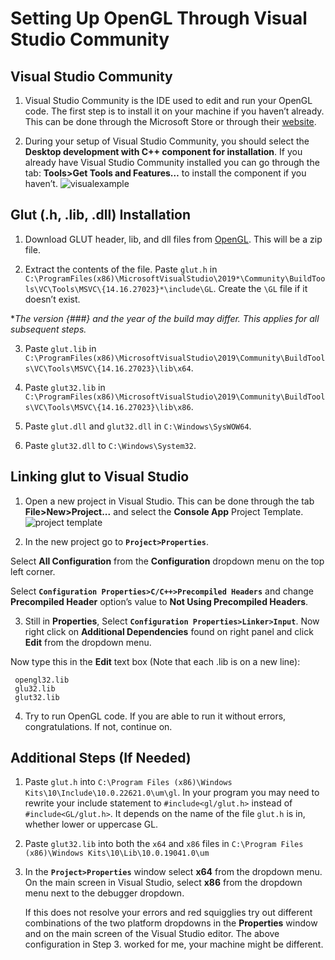 
# Setting Up OpenGL Through Visual Studio Community




## Visual Studio Community
1. Visual Studio Community is the IDE used to edit and run your OpenGL code. The first step is to install it on your machine if you haven’t already. This can be done through the Microsoft Store or through their [website](https://visualstudio.microsoft.com/vs/).

2. During your setup of Visual Studio Community, you should select the **Desktop development with C++ component for installation**. If you already have Visual Studio Community installed you can go through the tab: **Tools>Get Tools and Features…** to install the component if you haven’t.
![visualexample](https://github.com/mehrab7/Setting-Up-OpenGL-through-Visual-Studio-Community/assets/98127515/cccaad0b-584e-4d2a-a0ee-9940767800a1)

## Glut (.h, .lib, .dll) Installation

1. Download GLUT header, lib, and dll files from [OpenGL](https://www.opengl.org/resources/libraries/glut/glutdlls37beta.zip). This will be a zip file.

2. Extract the contents of the file. Paste `glut.h` in `C:\ProgramFiles(x86)\MicrosoftVisualStudio\2019*\Community\BuildTools\VC\Tools\MSVC\{14.16.27023}*\include\GL`.
Create the `\GL` file if it doesn’t exist. 

**The version {###} and the year of the build may differ. This applies for all subsequent steps.*

3. Paste `glut.lib` in `C:\ProgramFiles(x86)\MicrosoftVisualStudio\2019\Community\BuildTools\VC\Tools\MSVC\{14.16.27023}\lib\x64`.

4. Paste `glut32.lib` in `C:\ProgramFiles(x86)\MicrosoftVisualStudio\2019\Community\BuildTools\VC\Tools\MSVC\{14.16.27023}\lib\x86`.

5. Paste `glut.dll` and `glut32.dll` in `C:\Windows\SysWOW64`.

6. Paste `glut32.dll` to `C:\Windows\System32`.

## Linking glut to Visual Studio

1. Open a new project in Visual Studio. This can be done through the tab **File>New>Project...** and select the **Console App** Project Template.![project template](https://github.com/mehrab7/Setting-Up-OpenGL-through-Visual-Studio-Community/assets/98127515/e172399f-99c6-4021-904b-394dbbe47f97)

2. In the new project go to **`Project>Properties`**.

 Select **All Configuration** from the **Configuration** dropdown menu on the top left corner.
 
 Select **`Configuration Properties>C/C++>Precompiled Headers`** and change **Precompiled Header** option’s value to **Not Using Precompiled Headers**.

3. Still in **Properties**, Select **`Configuration Properties>Linker>Input`**. Now right click on **Additional Dependencies** found on right panel and click **Edit** from the dropdown menu.

 Now type this in the **Edit** text box (Note that each .lib is on a new line):
 ```put this in edit
  opengl32.lib
  glu32.lib
  glut32.lib
  ```

4. Try to run OpenGL code. If you are able to run it without errors, congratulations. If not, continue on.


## Additional Steps (If Needed)

1. Paste `glut.h` into `C:\Program Files (x86)\Windows Kits\10\Include\10.0.22621.0\um\gl`. In your program you may need to rewrite your include statement to `#include<gl/glut.h>` instead of `#include<GL/glut.h>`. It depends on the name of the file `glut.h` is in, whether lower or uppercase GL.

2. Paste `glut32.lib` into both the `x64` and `x86` files in `C:\Program Files (x86)\Windows Kits\10\Lib\10.0.19041.0\um`

3. In the **`Project>Properties`** window select **x64** from the dropdown menu. On the main screen in Visual Studio, select **x86** from the dropdown menu next to the debugger dropdown.

    If this does not resolve your errors and red squigglies try out different combinations of the two platform dropdowns in the **Properties** window and on the main screen of the Visual Studio editor. The above configuration in Step 3. worked for me, your machine might be different.
